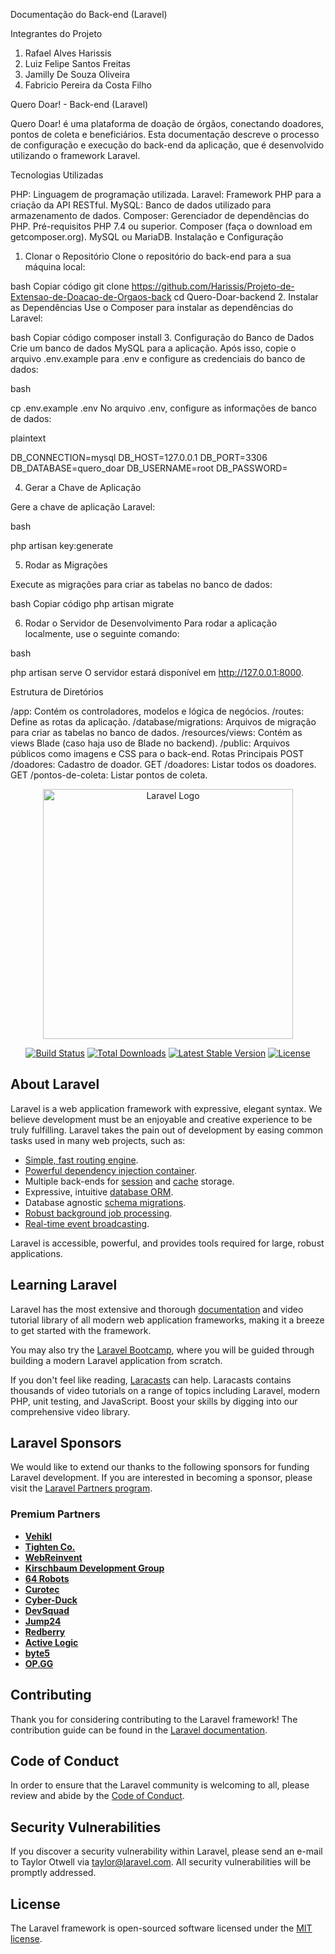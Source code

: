 Documentação do Back-end (Laravel)

 Integrantes do Projeto

1. Rafael Alves Harissis
2. Luiz Felipe Santos Freitas
3. Jamilly De Souza Oliveira
4. Fabricio Pereira da Costa Filho


Quero Doar! - Back-end (Laravel)

Quero Doar! é uma plataforma de doação de órgãos, conectando doadores, pontos de coleta e beneficiários. Esta documentação descreve o processo de configuração e execução do back-end da aplicação, que é desenvolvido utilizando o framework Laravel.

Tecnologias Utilizadas

PHP: Linguagem de programação utilizada.
Laravel: Framework PHP para a criação da API RESTful.
MySQL: Banco de dados utilizado para armazenamento de dados.
Composer: Gerenciador de dependências do PHP.
Pré-requisitos
PHP 7.4 ou superior.
Composer (faça o download em getcomposer.org).
MySQL ou MariaDB.
Instalação e Configuração

1. Clonar o Repositório
Clone o repositório do back-end para a sua máquina local:

bash
Copiar código
git clone https://github.com/Harissis/Projeto-de-Extensao-de-Doacao-de-Orgaos-back
cd Quero-Doar-backend
2. Instalar as Dependências
Use o Composer para instalar as dependências do Laravel:

bash
Copiar código
composer install
3. Configuração do Banco de Dados
Crie um banco de dados MySQL para a aplicação. Após isso, copie o arquivo .env.example para .env e configure as credenciais do banco de dados:

bash

cp .env.example .env
No arquivo .env, configure as informações de banco de dados:

plaintext

DB_CONNECTION=mysql
DB_HOST=127.0.0.1
DB_PORT=3306
DB_DATABASE=quero_doar
DB_USERNAME=root
DB_PASSWORD=

4. Gerar a Chave de Aplicação
   
Gere a chave de aplicação Laravel:

bash


php artisan key:generate

5. Rodar as Migrações

Execute as migrações para criar as tabelas no banco de dados:

bash
Copiar código
php artisan migrate

6. Rodar o Servidor de Desenvolvimento
Para rodar a aplicação localmente, use o seguinte comando:

bash

php artisan serve
O servidor estará disponível em http://127.0.0.1:8000.

Estrutura de Diretórios

/app: Contém os controladores, modelos e lógica de negócios.
/routes: Define as rotas da aplicação.
/database/migrations: Arquivos de migração para criar as tabelas no banco de dados.
/resources/views: Contém as views Blade (caso haja uso de Blade no backend).
/public: Arquivos públicos como imagens e CSS para o back-end.
Rotas Principais
POST /doadores: Cadastro de doador.
GET /doadores: Listar todos os doadores.
GET /pontos-de-coleta: Listar pontos de coleta.


<p align="center"><a href="https://laravel.com" target="_blank"><img src="https://raw.githubusercontent.com/laravel/art/master/logo-lockup/5%20SVG/2%20CMYK/1%20Full%20Color/laravel-logolockup-cmyk-red.svg" width="400" alt="Laravel Logo"></a></p>

<p align="center">
<a href="https://github.com/laravel/framework/actions"><img src="https://github.com/laravel/framework/workflows/tests/badge.svg" alt="Build Status"></a>
<a href="https://packagist.org/packages/laravel/framework"><img src="https://img.shields.io/packagist/dt/laravel/framework" alt="Total Downloads"></a>
<a href="https://packagist.org/packages/laravel/framework"><img src="https://img.shields.io/packagist/v/laravel/framework" alt="Latest Stable Version"></a>
<a href="https://packagist.org/packages/laravel/framework"><img src="https://img.shields.io/packagist/l/laravel/framework" alt="License"></a>
</p>

## About Laravel

Laravel is a web application framework with expressive, elegant syntax. We believe development must be an enjoyable and creative experience to be truly fulfilling. Laravel takes the pain out of development by easing common tasks used in many web projects, such as:

- [Simple, fast routing engine](https://laravel.com/docs/routing).
- [Powerful dependency injection container](https://laravel.com/docs/container).
- Multiple back-ends for [session](https://laravel.com/docs/session) and [cache](https://laravel.com/docs/cache) storage.
- Expressive, intuitive [database ORM](https://laravel.com/docs/eloquent).
- Database agnostic [schema migrations](https://laravel.com/docs/migrations).
- [Robust background job processing](https://laravel.com/docs/queues).
- [Real-time event broadcasting](https://laravel.com/docs/broadcasting).

Laravel is accessible, powerful, and provides tools required for large, robust applications.

## Learning Laravel

Laravel has the most extensive and thorough [documentation](https://laravel.com/docs) and video tutorial library of all modern web application frameworks, making it a breeze to get started with the framework.

You may also try the [Laravel Bootcamp](https://bootcamp.laravel.com), where you will be guided through building a modern Laravel application from scratch.

If you don't feel like reading, [Laracasts](https://laracasts.com) can help. Laracasts contains thousands of video tutorials on a range of topics including Laravel, modern PHP, unit testing, and JavaScript. Boost your skills by digging into our comprehensive video library.

## Laravel Sponsors

We would like to extend our thanks to the following sponsors for funding Laravel development. If you are interested in becoming a sponsor, please visit the [Laravel Partners program](https://partners.laravel.com).

### Premium Partners

- **[Vehikl](https://vehikl.com/)**
- **[Tighten Co.](https://tighten.co)**
- **[WebReinvent](https://webreinvent.com/)**
- **[Kirschbaum Development Group](https://kirschbaumdevelopment.com)**
- **[64 Robots](https://64robots.com)**
- **[Curotec](https://www.curotec.com/services/technologies/laravel/)**
- **[Cyber-Duck](https://cyber-duck.co.uk)**
- **[DevSquad](https://devsquad.com/hire-laravel-developers)**
- **[Jump24](https://jump24.co.uk)**
- **[Redberry](https://redberry.international/laravel/)**
- **[Active Logic](https://activelogic.com)**
- **[byte5](https://byte5.de)**
- **[OP.GG](https://op.gg)**

## Contributing

Thank you for considering contributing to the Laravel framework! The contribution guide can be found in the [Laravel documentation](https://laravel.com/docs/contributions).

## Code of Conduct

In order to ensure that the Laravel community is welcoming to all, please review and abide by the [Code of Conduct](https://laravel.com/docs/contributions#code-of-conduct).

## Security Vulnerabilities

If you discover a security vulnerability within Laravel, please send an e-mail to Taylor Otwell via [taylor@laravel.com](mailto:taylor@laravel.com). All security vulnerabilities will be promptly addressed.

## License

The Laravel framework is open-sourced software licensed under the [MIT license](https://opensource.org/licenses/MIT).
















